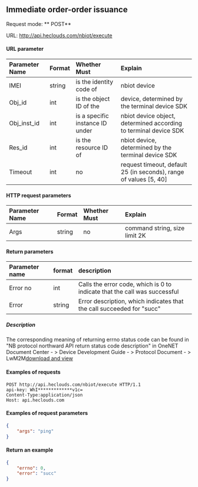 Immediate order-order issuance
---
Request mode: ** POST**

URL: http://api.heclouds.com/nbiot/execute


#### URL parameter
Parameter Name | Format | Whether Must | Explain
:- | :- | :- | :- 
IMEI | string | is the identity code of | nbiot device
Obj_id | int | is the object ID of the | device, determined by the terminal device SDK
Obj_inst_id | int | is a specific instance ID under | nbiot device object, determined according to terminal device SDK
Res_id | int | is the resource ID of | nbiot device, determined by the terminal device SDK
Timeout | int | no | request timeout, default 25 (in seconds), range of values [5, 40]

#### HTTP request parameters
Parameter Name | Format | Whether Must | Explain
:- | :- | :- | :- 
Args | string | no | command string, size limit 2K

#### Return parameters
Parameter name | format | description
:- | :- | :- 
Error no | int | Calls the error code, which is 0 to indicate that the call was successful
Error | string | Error description, which indicates that the call succeeded for "succ"

##### Description

The corresponding meaning of returning errno status code can be found in "NB protocol northward API return status code description" in OneNET Document Center - > Device Development Guide - > Protocol Document - > LwM2M[download and view](/book/device-development/multpro/sdk-doc-tool/doc.md)


#### Examples of requests

```text
POST http://api.heclouds.com/nbiot/execute HTTP/1.1
api-key: WhI*************v1c=
Content-Type:application/json
Host: api.heclouds.com

```

#### Examples of request parameters
```json
{
    "args": "ping"
}
```
#### Return an example
```json
{
    "errno": 0,
    "error": "succ"
}
```